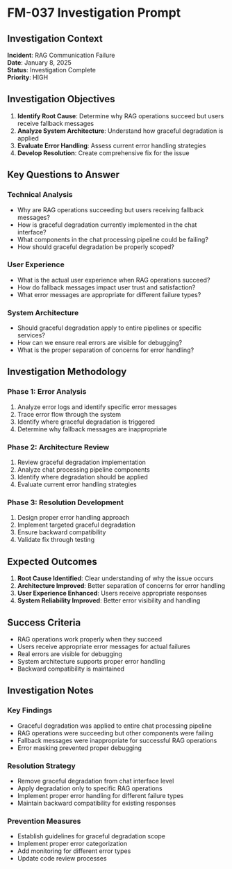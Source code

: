 # FM-037 Investigation Prompt

## Investigation Context

**Incident**: RAG Communication Failure  
**Date**: January 8, 2025  
**Status**: Investigation Complete  
**Priority**: HIGH  

## Investigation Objectives

1. **Identify Root Cause**: Determine why RAG operations succeed but users receive fallback messages
2. **Analyze System Architecture**: Understand how graceful degradation is applied
3. **Evaluate Error Handling**: Assess current error handling strategies
4. **Develop Resolution**: Create comprehensive fix for the issue

## Key Questions to Answer

### Technical Analysis
- Why are RAG operations succeeding but users receiving fallback messages?
- How is graceful degradation currently implemented in the chat interface?
- What components in the chat processing pipeline could be failing?
- How should graceful degradation be properly scoped?

### User Experience
- What is the actual user experience when RAG operations succeed?
- How do fallback messages impact user trust and satisfaction?
- What error messages are appropriate for different failure types?

### System Architecture
- Should graceful degradation apply to entire pipelines or specific services?
- How can we ensure real errors are visible for debugging?
- What is the proper separation of concerns for error handling?

## Investigation Methodology

### Phase 1: Error Analysis
1. Analyze error logs and identify specific error messages
2. Trace error flow through the system
3. Identify where graceful degradation is triggered
4. Determine why fallback messages are inappropriate

### Phase 2: Architecture Review
1. Review graceful degradation implementation
2. Analyze chat processing pipeline components
3. Identify where degradation should be applied
4. Evaluate current error handling strategies

### Phase 3: Resolution Development
1. Design proper error handling approach
2. Implement targeted graceful degradation
3. Ensure backward compatibility
4. Validate fix through testing

## Expected Outcomes

1. **Root Cause Identified**: Clear understanding of why the issue occurs
2. **Architecture Improved**: Better separation of concerns for error handling
3. **User Experience Enhanced**: Users receive appropriate responses
4. **System Reliability Improved**: Better error visibility and handling

## Success Criteria

- RAG operations work properly when they succeed
- Users receive appropriate error messages for actual failures
- Real errors are visible for debugging
- System architecture supports proper error handling
- Backward compatibility is maintained

## Investigation Notes

### Key Findings
- Graceful degradation was applied to entire chat processing pipeline
- RAG operations were succeeding but other components were failing
- Fallback messages were inappropriate for successful RAG operations
- Error masking prevented proper debugging

### Resolution Strategy
- Remove graceful degradation from chat interface level
- Apply degradation only to specific RAG operations
- Implement proper error handling for different failure types
- Maintain backward compatibility for existing responses

### Prevention Measures
- Establish guidelines for graceful degradation scope
- Implement proper error categorization
- Add monitoring for different error types
- Update code review processes
